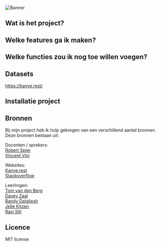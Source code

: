 ![Banner](https://c.tenor.com/0RAbURFv1pcAAAAM/tense-table-smash.gif)

## Wat is het project?

## Welke features ga ik maken?

## Welke functies zou ik nog toe willen voegen?

## Datasets
https://kanye.rest/

## Installatie project

## Bronnen
Bij mijn project heb ik hulp gekregen van een verschillend aantal bronnen. Deze bronnen bestaan uit:

Docenten / sprekers:<br>
[Robert Spier](https://github.com/roberrrt-s)<br>
[Vincent Vijn](https://github.com/vijnv)<br>

Websites:<br>
[Kanye.rest](https://kanye.rest/)<br>
[Stackoverflow](https://stackoverflow.com/)

Leerlingen:<br>
[Tom van den Berg](https://github.com/Tomvandenberg11)<br>
[Davey Zaal](https://github.com/DeefDeMeef)<br>
[Randy Dalgliesh](https://github.com/randy554)<br>
[Jelle Kitzen](https://github.com/jellekitz)<br>
[Ravi Stil](https://github.com/stilravi?tab=repositories)

## Licence
MIT license
